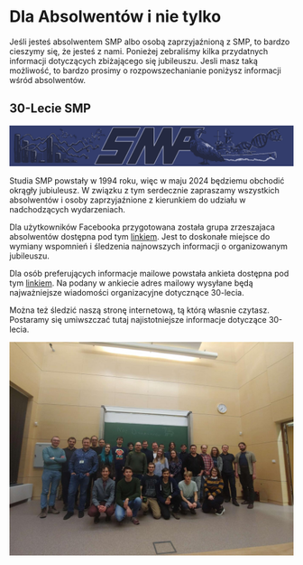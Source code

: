 # Dla Absolwentów i nie tylko

Jeśli jesteś absolwentem SMP albo osobą zaprzyjaźnioną z SMP, to bardzo cieszymy się, że jesteś z nami.
Ponieżej zebraliśmy kilka przydatnych informacji dotyczących zbiżającego się jubileuszu.
Jesli masz taką możliwość, to bardzo prosimy o rozpowszechanianie poniżysz informacji wśród absolwentów.


## 30-Lecie SMP

![](/absolwenci/baner.png)

Studia SMP powstały w 1994 roku, więc w maju 2024 będziemu obchodić okrągły jubiuleusz.
W związku z tym serdecznie zapraszamy wszystkich absolwentów i osoby zaprzyjaźnione z kierunkiem do udziału w nadchodzących wydarzeniach.

Dla użytkowników Facebooka przygotowana została grupa zrzeszajaca absolwentów dostępna pod tym
[linkiem](http://smp.if.uj.edu.pl/grupa-absolwentow).
Jest to doskonałe miejsce do wymiany wspomnień i śledzenia najnowszych informacji o organizowanym jubileuszu.

Dla osób preferujących informacje mailowe powstała ankieta dostępna
pod tym [linkiem](http://smp.if.uj.edu.pl/ankieta-lista-mailowa).
Na podany w ankiecie adres mailowy wysyłane będą najważniejsze wiadomości organizacyjne dotycznące 30-lecia.
 
Można też śledzić naszą stronę internetową, tą którą własnie czytasz.
Postaramy się umiwszczać tutaj najistotniejsze informacje dotyczące 30-lecia.

![](/absolwenci/noc-dinozaurow.jpg)

 
